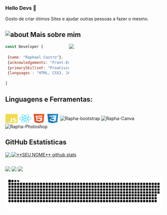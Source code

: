 ### Hello Devs 👋

Gosto de criar ótimos Sites e ajudar outras pessoas a fazer o mesmo.

## <img width="75" alt="about" src="https://i.ibb.co/chkx1zS/Sem-T-tulo-2.png"> Mais sobre mim

<img align="right" width="300" src="https://i2.wp.com/allhtaccess.info/wp-content/uploads/2018/03/programming.gif?fit=1281%2C716&ssl=1" />

```javascript
const Developer [

 {name: "Raphael Castro"},
 {acknowledgements: "Front-End"},
 {primarySkillset: "Proatividade é meu nome"},
 {languages : "HTML, CSS3, JAVASCRIPT, TYPESCRYPT, REACT"}
 
]
```

## **Linguagens e Ferramentas:**
<div style="display: inline_block"><br>
  <img align="center" alt="Rapha-Js" height="30" width="40" src="https://raw.githubusercontent.com/devicons/devicon/master/icons/javascript/javascript-plain.svg">
  <img align="center" alt="Rapha-React" height="30" width="40" src="https://raw.githubusercontent.com/devicons/devicon/master/icons/react/react-original.svg">
  <img align="center" alt="Rapha-HTML" height="30" width="40" src="https://raw.githubusercontent.com/devicons/devicon/master/icons/html5/html5-original.svg">
  <img align="center" alt="Rapha-CSS" height="30" width="40" src="https://raw.githubusercontent.com/devicons/devicon/master/icons/css3/css3-original.svg">
  <img align="center" alt="Rapha-bootstrap" height="30" width="40" src="https://cdn.jsdelivr.net/gh/devicons/devicon/icons/bootstrap/bootstrap-original.svg">
  <img align="center" alt="Rapha-Canva" height="30" width="40" src="https://cdn.jsdelivr.net/gh/devicons/devicon/icons/canva/canva-original.svg">
  <img align="center" alt="Rapha-Photoshop" height="30" width="40" src="https://cdn.jsdelivr.net/gh/devicons/devicon/icons/photoshop/photoshop-plain.svg">
  
</div>

## **GitHub Estatísticas**

<a href="https://github.com/raphacast">
  <img align="center" src="https://github-readme-stats.vercel.app/api/top-langs/?username=raphacast&theme=white&include_all_commits=true&count_private=true" />
</a>

<a href="https://github.com/raphacast">
 <img align="center" src="https://github-readme-stats.vercel.app/api?username=raphacast&show_icons=true&theme=compact&langs_count=7&theme=white" alt="**SEU NOME** github stats"/>
</a>

##
<div> 
   <a href="https://www.instagram.com/raphaelcastro14/" target="_blank"><img src="https://img.shields.io/badge/-Instagram-%23E4405F?style=for-the-badge&logo=instagram&logoColor=white" target="_blank"></a>
 	  <a href = "mailto:raphaelalgoritmo@gmail.com"><img src="https://img.shields.io/badge/-Gmail-%23333?style=for-the-badge&logo=gmail&logoColor=white" target="_blank"></a>
  <a href="https://www.linkedin.com/in/raphael-castrodev/" target="_blank"><img src="https://img.shields.io/badge/-LinkedIn-%230077B5?style=for-the-badge&logo=linkedin&logoColor=white" target="_blank"></a>
  
 
  ![Snake animation](https://github.com/raphacast/rafaballerini/blob/output/github-contribution-grid-snake.svg)
 
</div>
